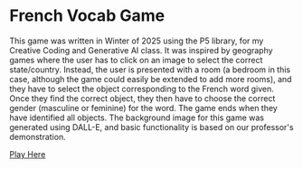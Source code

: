 # French Vocab Game

This game was written in Winter of 2025 using the P5 library, for my Creative Coding and Generative AI class. It was inspired by geography games where the user has to click on an image to select the correct 
state/country. Instead, the user is presented with a room (a bedroom in this case, although the game could easily be extended to add more rooms), and they have to select the object corresponding to the French word 
given. Once they find the correct object, they then have to choose the correct gender (masculine or feminine) for the word. The game ends when they have identified all objects. The background image for this game
was generated using DALL-E, and basic functionality is based on our professor's demonstration.

[Play Here](https://giselen523.github.io/FrenchVocabClickerGame/)
